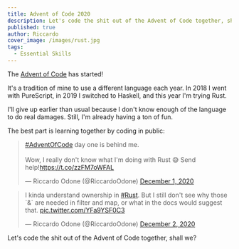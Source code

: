 ```yaml
---
title: Advent of Code 2020
description: Let's code the shit out of the Advent of Code together, shall we?
published: true
author: Riccardo
cover_image: /images/rust.jpg
tags:
  - Essential Skills
---
```


The [Advent of Code](https://adventofcode.com) has started!

It's a tradition of mine to use a different language each year. In 2018 I went with PureScript, in 2019 I switched to Haskell, and this year I'm trying Rust.

I'll give up earlier than usual because I don't know enough of the language to do real damages. Still, I'm already having a ton of fun.

The best part is learning together by coding in public:

<blockquote class="twitter-tweet"><p lang="en" dir="ltr"><a href="https://twitter.com/hashtag/AdventOfCode?src=hash&amp;ref_src=twsrc%5Etfw">#AdventOfCode</a> day one is behind me. <br><br>Wow, I really don&#39;t know what I&#39;m doing with Rust 😅 Send help!<a href="https://t.co/zzFM7oWFAL">https://t.co/zzFM7oWFAL</a></p>&mdash; Riccardo Odone (@RiccardoOdone) <a href="https://twitter.com/RiccardoOdone/status/1333853549520949256?ref_src=twsrc%5Etfw">December 1, 2020</a></blockquote>

<blockquote class="twitter-tweet"><p lang="en" dir="ltr">I kinda understand ownership in <a href="https://twitter.com/hashtag/Rust?src=hash&amp;ref_src=twsrc%5Etfw">#Rust</a>. But I still don&#39;t see why those `&amp;` are needed in filter and map, or what in the docs would suggest that. <a href="https://t.co/YFa9YSF0C3">pic.twitter.com/YFa9YSF0C3</a></p>&mdash; Riccardo Odone (@RiccardoOdone) <a href="https://twitter.com/RiccardoOdone/status/1334030317754216449?ref_src=twsrc%5Etfw">December 2, 2020</a></blockquote>

Let's code the shit out of the Advent of Code together, shall we?
